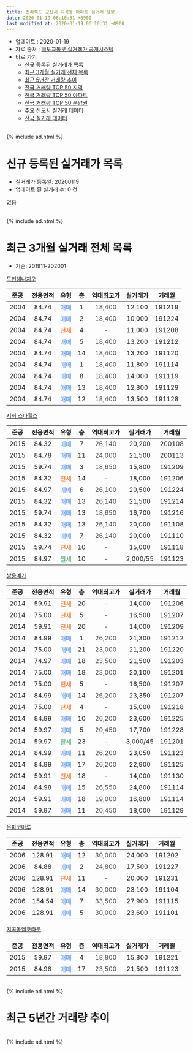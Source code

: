 ```yaml
---
title: 전라북도 군산시 지곡동 아파트 실거래 정보
date: 2020-01-19 06:10:31 +0900
last_modified_at: 2020-01-19 06:10:31 +0900
---
```


* 업데이트 : 2020-01-19
* 자료 출처 : [국토교통부 실거래가 공개시스템](http://rt.molit.go.kr)
* 바로 가기
    * [신규 등록된 실거래가 목록](#신규-등록된-실거래가-목록)
    * [최근 3개월 실거래 전체 목록](#최근-3개월-실거래-전체-목록)
    * [최근 5년간 거래량 추이](#최근-5년간-거래량-추이)
    * [전국 거래량 TOP 50 지역](https://apt-info.github.io/apt-trade-info/최근-3개월-전국에서-가장-거래가-많이-발생한-지역)
    * [전국 거래량 TOP 50 아파트](https://apt-info.github.io/apt-trade-info/최근-3개월-전국에서-가장-거래가-많이-발생한-아파트)
    * [전국 거래량 TOP 50 분양권](https://apt-info.github.io/apt-trade-info/최근-3개월-전국에서-가장-거래가-많이-발생한-분양권)
    * [주요 신도시 실거래 데이터](https://apt-info.github.io/apt-trade-info/주요-신도시)
    * [전국 실거래 데이터](https://apt-info.github.io/apt-trade-info/전국)
<br>
{% include ad.html %}
<br>

# 신규 등록된 실거래가 목록
* 실거래가 등록일: 20200119
* 업데이트 된 실거래 수: 0 건

없음

<br>
{% include ad.html %}
<br>

# 최근 3개월 실거래 전체 목록
* 기준: 201911-202001


[도현해나지오](https://search.naver.com/search.naver?query=%EC%A0%84%EB%9D%BC%EB%B6%81%EB%8F%84+%EA%B5%B0%EC%82%B0%EC%8B%9C+%EC%A7%80%EA%B3%A1%EB%8F%99+%EB%8F%84%ED%98%84%ED%95%B4%EB%82%98%EC%A7%80%EC%98%A4)

|준공|전용면적|유형|층|역대최고가|실거래가|거래월|
|:---:|:---:|:---:|:---:|:---:|:---:|:---:|
|2004|84.74|<span style="color:#4285f3">매매</span>|1|<span style="color:#444444">18,400</span>|12,100|191219|
|2004|84.74|<span style="color:#4285f3">매매</span>|2|<span style="color:#444444">18,400</span>|10,000|191224|
|2004|84.74|<span style="color:#ff5a00">전세</span>|4|<span style="color:#444444">-</span>|11,000|191208|
|2004|84.74|<span style="color:#4285f3">매매</span>|5|<span style="color:#444444">18,400</span>|13,200|191212|
|2004|84.74|<span style="color:#4285f3">매매</span>|14|<span style="color:#444444">18,400</span>|13,200|191120|
|2004|84.74|<span style="color:#4285f3">매매</span>|1|<span style="color:#444444">18,400</span>|11,800|191114|
|2004|84.74|<span style="color:#4285f3">매매</span>|8|<span style="color:#444444">18,400</span>|14,000|191119|
|2004|84.74|<span style="color:#4285f3">매매</span>|13|<span style="color:#444444">18,400</span>|12,800|191129|
|2004|84.74|<span style="color:#4285f3">매매</span>|12|<span style="color:#444444">18,400</span>|13,500|191128|

[서희 스타힐스](https://search.naver.com/search.naver?query=%EC%A0%84%EB%9D%BC%EB%B6%81%EB%8F%84+%EA%B5%B0%EC%82%B0%EC%8B%9C+%EC%A7%80%EA%B3%A1%EB%8F%99+%EC%84%9C%ED%9D%AC+%EC%8A%A4%ED%83%80%ED%9E%90%EC%8A%A4)

|준공|전용면적|유형|층|역대최고가|실거래가|거래월|
|:---:|:---:|:---:|:---:|:---:|:---:|:---:|
|2015|84.32|<span style="color:#4285f3">매매</span>|7|<span style="color:#444444">26,140</span>|20,200|200108|
|2015|84.78|<span style="color:#4285f3">매매</span>|11|<span style="color:#444444">24,000</span>|21,500|200113|
|2015|59.74|<span style="color:#4285f3">매매</span>|3|<span style="color:#444444">18,650</span>|15,800|191209|
|2015|84.32|<span style="color:#ff5a00">전세</span>|14|<span style="color:#444444">-</span>|18,000|191206|
|2015|84.97|<span style="color:#4285f3">매매</span>|6|<span style="color:#444444">26,100</span>|20,500|191224|
|2015|84.32|<span style="color:#4285f3">매매</span>|13|<span style="color:#444444">26,140</span>|21,500|191214|
|2015|59.74|<span style="color:#4285f3">매매</span>|13|<span style="color:#444444">18,650</span>|16,700|191216|
|2015|84.32|<span style="color:#4285f3">매매</span>|13|<span style="color:#444444">26,140</span>|20,000|191108|
|2015|84.32|<span style="color:#4285f3">매매</span>|7|<span style="color:#444444">26,140</span>|20,000|191110|
|2015|59.74|<span style="color:#ff5a00">전세</span>|10|<span style="color:#444444">-</span>|15,000|191118|
|2015|84.97|<span style="color:#34a853">월세</span>|10|<span style="color:#444444">-</span>|2,000/55|191123|

[쌍용예가](https://search.naver.com/search.naver?query=%EC%A0%84%EB%9D%BC%EB%B6%81%EB%8F%84+%EA%B5%B0%EC%82%B0%EC%8B%9C+%EC%A7%80%EA%B3%A1%EB%8F%99+%EC%8C%8D%EC%9A%A9%EC%98%88%EA%B0%80)

|준공|전용면적|유형|층|역대최고가|실거래가|거래월|
|:---:|:---:|:---:|:---:|:---:|:---:|:---:|
|2014|59.91|<span style="color:#ff5a00">전세</span>|20|<span style="color:#444444">-</span>|14,000|191206|
|2014|75.00|<span style="color:#ff5a00">전세</span>|5|<span style="color:#444444">-</span>|16,500|191207|
|2014|59.91|<span style="color:#ff5a00">전세</span>|20|<span style="color:#444444">-</span>|14,000|191209|
|2014|84.99|<span style="color:#4285f3">매매</span>|1|<span style="color:#444444">26,200</span>|21,300|191212|
|2014|75.00|<span style="color:#4285f3">매매</span>|21|<span style="color:#444444">23,000</span>|21,200|191220|
|2014|74.97|<span style="color:#4285f3">매매</span>|18|<span style="color:#444444">23,500</span>|21,500|191203|
|2014|75.00|<span style="color:#4285f3">매매</span>|18|<span style="color:#444444">23,000</span>|20,100|191201|
|2014|75.00|<span style="color:#ff5a00">전세</span>|5|<span style="color:#444444">-</span>|16,500|191207|
|2014|84.99|<span style="color:#4285f3">매매</span>|14|<span style="color:#444444">26,200</span>|23,350|191207|
|2014|75.00|<span style="color:#ff5a00">전세</span>|4|<span style="color:#444444">-</span>|15,000|191218|
|2014|84.99|<span style="color:#4285f3">매매</span>|10|<span style="color:#444444">26,200</span>|23,600|191225|
|2014|59.97|<span style="color:#4285f3">매매</span>|5|<span style="color:#444444">20,450</span>|17,700|191228|
|2014|59.97|<span style="color:#34a853">월세</span>|23|<span style="color:#444444">-</span>|3,000/45|191201|
|2014|84.99|<span style="color:#4285f3">매매</span>|11|<span style="color:#444444">26,200</span>|23,050|191123|
|2014|84.99|<span style="color:#4285f3">매매</span>|17|<span style="color:#444444">26,200</span>|22,900|191125|
|2014|59.91|<span style="color:#ff5a00">전세</span>|18|<span style="color:#444444">-</span>|14,000|191130|
|2014|84.98|<span style="color:#4285f3">매매</span>|15|<span style="color:#444444">26,550</span>|24,800|191114|
|2014|59.91|<span style="color:#4285f3">매매</span>|18|<span style="color:#444444">19,000</span>|16,800|191114|
|2014|59.97|<span style="color:#4285f3">매매</span>|11|<span style="color:#444444">20,450</span>|18,000|191129|

[은파코아루](https://search.naver.com/search.naver?query=%EC%A0%84%EB%9D%BC%EB%B6%81%EB%8F%84+%EA%B5%B0%EC%82%B0%EC%8B%9C+%EC%A7%80%EA%B3%A1%EB%8F%99+%EC%9D%80%ED%8C%8C%EC%BD%94%EC%95%84%EB%A3%A8)

|준공|전용면적|유형|층|역대최고가|실거래가|거래월|
|:---:|:---:|:---:|:---:|:---:|:---:|:---:|
|2006|128.91|<span style="color:#4285f3">매매</span>|12|<span style="color:#444444">30,000</span>|24,000|191202|
|2006|84.88|<span style="color:#4285f3">매매</span>|2|<span style="color:#444444">24,800</span>|17,500|191227|
|2006|128.91|<span style="color:#ff5a00">전세</span>|11|<span style="color:#444444">-</span>|20,000|191231|
|2006|128.91|<span style="color:#4285f3">매매</span>|14|<span style="color:#444444">30,000</span>|23,100|191104|
|2006|154.54|<span style="color:#4285f3">매매</span>|7|<span style="color:#444444">33,500</span>|27,900|191115|
|2006|128.91|<span style="color:#4285f3">매매</span>|5|<span style="color:#444444">30,000</span>|23,600|191101|


<script async src="//pagead2.googlesyndication.com/pagead/js/adsbygoogle.js"></script>
<!-- 기본 -->
<ins class="adsbygoogle"
     style="display:block"
     data-ad-client="ca-pub-1142216861245946"
     data-ad-slot="4805727019"
     data-ad-format="auto"
     data-full-width-responsive="true"></ins>
<script>
(adsbygoogle = window.adsbygoogle || []).push({});
</script>


[지곡동엠코타운](https://search.naver.com/search.naver?query=%EC%A0%84%EB%9D%BC%EB%B6%81%EB%8F%84+%EA%B5%B0%EC%82%B0%EC%8B%9C+%EC%A7%80%EA%B3%A1%EB%8F%99+%EC%A7%80%EA%B3%A1%EB%8F%99%EC%97%A0%EC%BD%94%ED%83%80%EC%9A%B4)

|준공|전용면적|유형|층|역대최고가|실거래가|거래월|
|:---:|:---:|:---:|:---:|:---:|:---:|:---:|
|2015|59.97|<span style="color:#4285f3">매매</span>|4|<span style="color:#444444">18,800</span>|15,800|191221|
|2015|84.98|<span style="color:#4285f3">매매</span>|17|<span style="color:#444444">23,500</span>|21,500|191123|


<br>
{% include ad.html %}
<br>

# 최근 5년간 거래량 추이


<div style="width:100%;">
    <canvas id="deal_progress" height="200"></canvas>
</div>

<script>
new Chart(document.getElementById("deal_progress"), {
    type: 'line',
    data: {
        labels: ['201501','201502','201503','201504','201505','201506','201507','201508','201509','201510','201511','201512','201601','201602','201603','201604','201605','201606','201607','201608','201609','201610','201611','201612','201701','201702','201703','201704','201705','201706','201707','201708','201709','201710','201711','201712','201801','201802','201803','201804','201805','201806','201807','201808','201809','201810','201811','201812','201901','201902','201903','201904','201905','201906','201907','201908','201909','201910','201911','201912','202001'],
        datasets: [{
            label: '매매',
            pointRadius: 1,
            data: [3, 14, 31, 33, 64, 66, 30, 26, 22, 19, 8, 5, 7, 23, 12, 5, 9, 14, 11, 11, 10, 13, 14, 12, 4, 8, 15, 5, 12, 10, 5, 8, 8, 14, 7, 5, 12, 10, 5, 10, 10, 6, 7, 10, 9, 14, 4, 6, 18, 12, 11, 8, 13, 10, 8, 12, 11, 19, 16, 17, 2],
            borderColor: "rgba(255, 201, 14, 1)",
            backgroundColor: "rgba(255, 201, 14, 0.5)",
            fill: false,
            lineTension: 0
        },{
            label: '전월세',
            pointRadius: 1,
            data: [9, 11, 33, 37, 34, 30, 15, 13, 11, 7, 9, 18, 20, 19, 17, 11, 8, 12, 14, 18, 16, 12, 14, 11, 10, 12, 12, 16, 15, 14, 14, 12, 12, 7, 6, 11, 15, 14, 19, 10, 15, 13, 19, 17, 10, 11, 18, 18, 10, 15, 21, 10, 13, 8, 18, 7, 14, 11, 3, 9, 0],
            borderColor: "rgba(0, 141, 185, 1)",
            backgroundColor: "rgba(0, 141, 185, 0.5)",
            fill: false,
            lineTension: 0
        }
        ]
    },
    options: {
        responsive: true,
        title: {
            display: false
        },
        tooltips: {
            mode: 'index',
            intersect: false
        },
        hover: {
            mode: 'nearest',
            intersect: true
        },
        scales: {
            xAxes: [{
                display: true,
                scaleLabel: {
                    display: true,
                    labelString: '년/월'
                }
            }],
            yAxes: [{
                display: true,
                ticks: {
                    suggestedMin: 0,
                },
                scaleLabel: {
                    display: true,
                    labelString: '실거래 수'
                }
            }]
        }
    }
});

</script>


<br>
{% include ad.html %}
<br>

